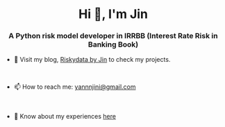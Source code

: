 <h1 align="center">Hi 👋, I'm Jin</h1>
<h3 align="center">A Python risk model developer in IRRBB (Interest Rate Risk in Banking Book) </h3>

- 🔭 Visit my blog, [Riskydata by Jin](https://yanjini.github.io/blog) to check my projects.
<br />

- 📫 How to reach me: yannnjini@gmail.com
<br />

- 📄 Know about my experiences [here](https://www.linkedin.com/in/yeongjin-song-259788256/)
<br />
